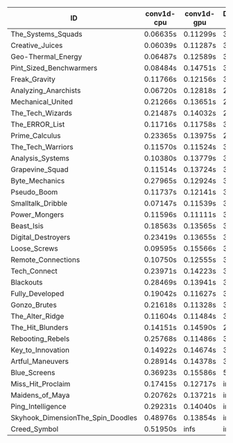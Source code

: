 |ID|conv1d-cpu|conv1d-gpu|DWSPConv2D-gpu|gemm-gpu|avg|
|-|-|-|-|-|-|
|The_Systems_Squads|0.06635s|0.11299s|3.06989s|1.81501s|1.26606s|
|Creative_Juices|0.06039s|0.11287s|3.05293s|1.84096s|1.26679s|
|Geo-Thermal_Energy|0.06487s|0.12589s|3.00364s|1.87276s|1.26679s|
|Pint_Sized_Benchwarmers|0.08484s|0.14751s|3.00261s|1.83232s|1.26682s|
|Freak_Gravity|0.11766s|0.12156s|3.04952s|1.82791s|1.27916s|
|Analyzing_Anarchists|0.06720s|0.12818s|2.98726s|1.99555s|1.29455s|
|Mechanical_United|0.21266s|0.13651s|2.99430s|1.84430s|1.29694s|
|The_Tech_Wizards|0.21487s|0.14032s|2.98311s|1.85461s|1.29823s|
|The_ERROR_List|0.11716s|0.11758s|3.07025s|1.89747s|1.30061s|
|Prime_Calculus|0.23365s|0.13975s|2.98980s|1.84748s|1.30267s|
|The_Tech_Warriors|0.11570s|0.11524s|3.14892s|1.85693s|1.30920s|
|Analysis_Systems|0.10380s|0.13779s|3.19830s|1.80171s|1.31040s|
|Grapevine_Squad|0.11514s|0.13724s|3.13283s|1.86102s|1.31156s|
|Byte_Mechanics|0.27965s|0.12924s|3.00123s|1.86256s|1.31817s|
|Pseudo_Boom|0.11737s|0.12141s|3.16130s|1.89315s|1.32331s|
|Smalltalk_Dribble|0.07147s|0.11539s|3.20070s|1.91653s|1.32603s|
|Power_Mongers|0.11596s|0.11111s|3.21397s|1.90908s|1.33753s|
|Beast_Isis|0.18563s|0.13565s|3.05200s|1.98989s|1.34079s|
|Digital_Destroyers|0.23419s|0.13655s|3.07305s|1.92353s|1.34183s|
|Loose_Screws|0.09595s|0.15566s|3.01409s|2.11818s|1.34597s|
|Remote_Connections|0.10750s|0.12555s|3.14589s|2.08416s|1.36578s|
|Tech_Connect|0.23971s|0.14223s|3.13067s|2.01876s|1.38284s|
|Blackouts|0.28469s|0.13941s|3.07639s|2.06639s|1.39172s|
|Fully_Developed|0.19042s|0.11627s|3.00111s|2.32766s|1.40887s|
|Gonzo_Brutes|0.21618s|0.11328s|3.36730s|1.99333s|1.42252s|
|The_Alter_Ridge|0.11604s|0.11484s|3.50053s|2.02936s|1.44019s|
|The_Hit_Blunders|0.14151s|0.14590s|2.94949s|2.63520s|1.46803s|
|Rebooting_Rebels|0.25768s|0.11486s|3.04880s|2.65595s|1.51933s|
|Key_to_Innovation|0.14922s|0.14674s|3.19183s|2.59360s|1.52035s|
|Artful_Maneuvers|0.28914s|0.14378s|3.96169s|2.70822s|1.77571s|
|Blue_Screens|0.36923s|0.15586s|5.11226s|2.59159s|2.05723s|
|Miss_Hit_Proclaim|0.17415s|0.12717s|infs|infs|infs|
|Maidens_of_Maya|0.20762s|0.13721s|infs|infs|infs|
|Ping_Intelligence|0.29231s|0.14040s|infs|4.57486s|infs|
|Skyhook_DimensionThe_Spin_Doodles|0.48976s|0.13854s|infs|infs|infs|
|Creed_Symbol|0.51950s|infs|infs|4.68622s|infs|
